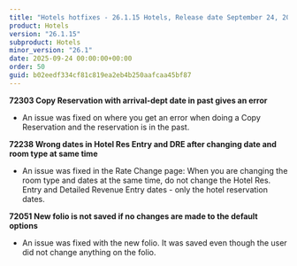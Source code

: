 ```yaml
---
title: "Hotels hotfixes - 26.1.15 Hotels, Release date September 24, 2025 - Hotfixes"
product: Hotels
version: "26.1.15"
subproduct: Hotels
minor_version: "26.1"
date: 2025-09-24 00:00:00+00:00
order: 50
guid: b02eedf334cf81c819ea2eb4b250aafcaa45bf87
---
```


<strong>72303 Copy Reservation with arrival-dept date in past gives an error</strong>
<ul><li>An issue was fixed on where you get an error when doing a Copy Reservation and the reservation is in the past.</li></ul>
<strong>72238 Wrong dates in Hotel Res Entry and DRE after changing date and room type at same time</strong>
<ul><li>An issue was fixed in the Rate Change page: When you are changing the room type and dates at the same time, do not change the Hotel Res. Entry and Detailed Revenue Entry dates - only the hotel reservation dates.</li></ul>
<strong>72051 New folio is not saved if no changes are made to the default options</strong>
<ul><li>An issue was fixed with the new folio. It was saved even though the user did not change anything on the folio.</li></ul>
